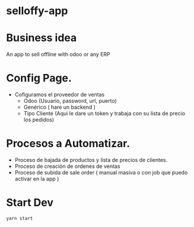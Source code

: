 # selloffy-app
# Business idea
An app to sell offline with odoo or any ERP

# Config Page.
- Cofiguramos el proveedor de ventas
    - Odoo (Usuario, password, url, puerto)
    - Genérico ( hare un backend )
    - Tipo Cliente (Aqui le dare un token y trabaja con su lista de precio los pedidos)
# Procesos a Automatizar.
- Proceso de bajada de productos y lista de precios de clientes.
- Proceso de creación de ordenes de ventas
- Proceso de subida de sale order ( manual masiva o con job que puedo activar en la app )


# Start Dev
```
yarn start
```
